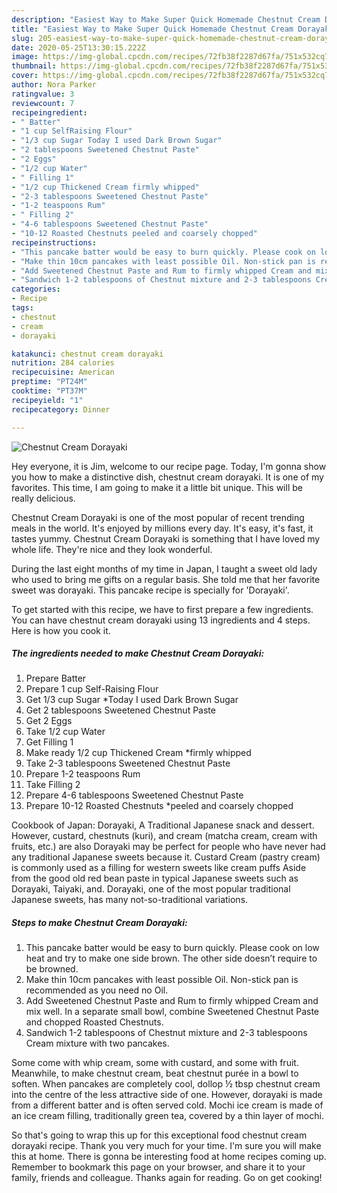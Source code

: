 ```yaml
---
description: "Easiest Way to Make Super Quick Homemade Chestnut Cream Dorayaki"
title: "Easiest Way to Make Super Quick Homemade Chestnut Cream Dorayaki"
slug: 205-easiest-way-to-make-super-quick-homemade-chestnut-cream-dorayaki
date: 2020-05-25T13:30:15.222Z
image: https://img-global.cpcdn.com/recipes/72fb38f2287d67fa/751x532cq70/chestnut-cream-dorayaki-recipe-main-photo.jpg
thumbnail: https://img-global.cpcdn.com/recipes/72fb38f2287d67fa/751x532cq70/chestnut-cream-dorayaki-recipe-main-photo.jpg
cover: https://img-global.cpcdn.com/recipes/72fb38f2287d67fa/751x532cq70/chestnut-cream-dorayaki-recipe-main-photo.jpg
author: Nora Parker
ratingvalue: 3
reviewcount: 7
recipeingredient:
- " Batter"
- "1 cup SelfRaising Flour"
- "1/3 cup Sugar Today I used Dark Brown Sugar"
- "2 tablespoons Sweetened Chestnut Paste"
- "2 Eggs"
- "1/2 cup Water"
- " Filling 1"
- "1/2 cup Thickened Cream firmly whipped"
- "2-3 tablespoons Sweetened Chestnut Paste"
- "1-2 teaspoons Rum"
- " Filling 2"
- "4-6 tablespoons Sweetened Chestnut Paste"
- "10-12 Roasted Chestnuts peeled and coarsely chopped"
recipeinstructions:
- "This pancake batter would be easy to burn quickly. Please cook on low heat and try to make one side brown. The other side doesn’t require to be browned."
- "Make thin 10cm pancakes with least possible Oil. Non-stick pan is recommended as you need no Oil."
- "Add Sweetened Chestnut Paste and Rum to firmly whipped Cream and mix well. In a separate small bowl, combine Sweetened Chestnut Paste and chopped Roasted Chestnuts."
- "Sandwich 1-2 tablespoons of Chestnut mixture and 2-3 tablespoons Cream mixture with two pancakes."
categories:
- Recipe
tags:
- chestnut
- cream
- dorayaki

katakunci: chestnut cream dorayaki 
nutrition: 284 calories
recipecuisine: American
preptime: "PT24M"
cooktime: "PT37M"
recipeyield: "1"
recipecategory: Dinner

---
```



![Chestnut Cream Dorayaki](https://img-global.cpcdn.com/recipes/72fb38f2287d67fa/751x532cq70/chestnut-cream-dorayaki-recipe-main-photo.jpg)

Hey everyone, it is Jim, welcome to our recipe page. Today, I'm gonna show you how to make a distinctive dish, chestnut cream dorayaki. It is one of my favorites. This time, I am going to make it a little bit unique. This will be really delicious.

Chestnut Cream Dorayaki is one of the most popular of recent trending meals in the world. It's enjoyed by millions every day. It's easy, it's fast, it tastes yummy. Chestnut Cream Dorayaki is something that I have loved my whole life. They're nice and they look wonderful.

During the last eight months of my time in Japan, I taught a sweet old lady who used to bring me gifts on a regular basis. She told me that her favorite sweet was dorayaki. This pancake recipe is specially for &#39;Dorayaki&#39;.


To get started with this recipe, we have to first prepare a few ingredients. You can have chestnut cream dorayaki using 13 ingredients and 4 steps. Here is how you cook it.

<!--inarticleads1-->

##### The ingredients needed to make Chestnut Cream Dorayaki:

1. Prepare  Batter
1. Prepare 1 cup Self-Raising Flour
1. Get 1/3 cup Sugar *Today I used Dark Brown Sugar
1. Get 2 tablespoons Sweetened Chestnut Paste
1. Get 2 Eggs
1. Take 1/2 cup Water
1. Get  Filling 1
1. Make ready 1/2 cup Thickened Cream *firmly whipped
1. Take 2-3 tablespoons Sweetened Chestnut Paste
1. Prepare 1-2 teaspoons Rum
1. Take  Filling 2
1. Prepare 4-6 tablespoons Sweetened Chestnut Paste
1. Prepare 10-12 Roasted Chestnuts *peeled and coarsely chopped


Cookbook of Japan: Dorayaki, A Traditional Japanese snack and dessert. However, custard, chestnuts (kuri), and cream (matcha cream, cream with fruits, etc.) are also Dorayaki may be perfect for people who have never had any traditional Japanese sweets because it. Custard Cream (pastry cream) is commonly used as a filling for western sweets like cream puffs Aside from the good old red bean paste in typical Japanese sweets such as Dorayaki, Taiyaki, and. Dorayaki, one of the most popular traditional Japanese sweets, has many not-so-traditional variations. 

<!--inarticleads2-->

##### Steps to make Chestnut Cream Dorayaki:

1. This pancake batter would be easy to burn quickly. Please cook on low heat and try to make one side brown. The other side doesn’t require to be browned.
1. Make thin 10cm pancakes with least possible Oil. Non-stick pan is recommended as you need no Oil.
1. Add Sweetened Chestnut Paste and Rum to firmly whipped Cream and mix well. In a separate small bowl, combine Sweetened Chestnut Paste and chopped Roasted Chestnuts.
1. Sandwich 1-2 tablespoons of Chestnut mixture and 2-3 tablespoons Cream mixture with two pancakes.


Some come with whip cream, some with custard, and some with fruit. Meanwhile, to make chestnut cream, beat chestnut purée in a bowl to soften. When pancakes are completely cool, dollop ½ tbsp chestnut cream into the centre of the less attractive side of one. However, dorayaki is made from a different batter and is often served cold. Mochi ice cream is made of an ice cream filling, traditionally green tea, covered by a thin layer of mochi. 

So that's going to wrap this up for this exceptional food chestnut cream dorayaki recipe. Thank you very much for your time. I'm sure you will make this at home. There is gonna be interesting food at home recipes coming up. Remember to bookmark this page on your browser, and share it to your family, friends and colleague. Thanks again for reading. Go on get cooking!
